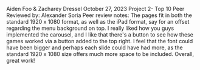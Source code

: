 Aiden Foo & Zacharey Dressel
October 27, 2023
Project 2- Top 10
Peer Reviewed by: Alexander Soria
Peer review notes: The pages fit in both the standard 1920 x 1080 format, as well as the iPad format, say for an offset regarding the menu background on top. I really liked how you guys implemented the carousel, and I like that there's a button to see how these games worked via a button added to the top right. I feel that the font could have been bigger and perhaps each slide could have had more, as the standard 1920 x 1080 size offers much more space to be included. Overall, great work!
